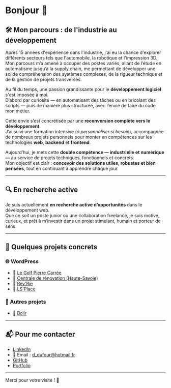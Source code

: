 # Bonjour 👋

## 🛠️ Mon parcours : de l'industrie au développement

Après 15 années d'expérience dans l'industrie, j'ai eu la chance d'explorer différents secteurs tels que l'automobile, la robotique et l'impression 3D.  
Mon parcours m’a amené à occuper des postes variés, allant de l’étude en automatisme jusqu’à la supply chain, me permettant de développer une solide compréhension des systèmes complexes, de la rigueur technique et de la gestion de projets transverses.

Au fil du temps, une passion grandissante pour le **développement logiciel** s'est imposée à moi.  
D’abord par curiosité — en automatisant des tâches ou en bricolant des scripts — puis de manière plus structurée, avec l’envie de faire du code mon métier.

Cette envie s’est concrétisée par une **reconversion complète vers le développement**.  
J’ai suivi une formation intensive (*à personnaliser si besoin*), accompagnée de nombreux projets personnels pour monter en compétences sur les technologies **web**, **backend** et **frontend**.

Aujourd’hui, je mets cette **double compétence — industrielle et numérique —** au service de projets techniques, fonctionnels et concrets.  
Mon objectif est clair : **concevoir des solutions utiles, robustes et bien pensées**, tout en continuant à apprendre chaque jour.

---

## 🔍 En recherche active

Je suis actuellement **en recherche active d’opportunités** dans le développement web.  
Que ce soit un poste junior ou une collaboration freelance, je suis motivé, curieux, et prêt à m’investir dans un projet stimulant, humain et porteur de sens.

---

## 💼 Quelques projets concrets

### 🌐 WordPress

- 🔗 [Le Golf Pierre Carrée](https://golf-flaine-lescarroz.fr/)
- 🔗 [Centrale de rénovation (Haute-Savoie)](https://centralederenovation.fr/)
- 🔗 [Rev'Rie](https://rev-rie.fr/)
- 🔗 [LS'Place](https://lsplace-habitat-inclusif-74.fr/)

### 🧰 Autres projets

- 🔗 [Boilr](https://github.com/David-Duf0ur/Boilr)

---

## 📬 Pour me contacter

- [LinkedIn](www.linkedin.com/in/dufourd)
- 📧 Email : d_dufour@hotmail.fr
- [GitHub](https://github.com/David-Duf0ur)
- [Portfolio](https://david-duf0ur.github.io/David-Duf0ur/)

---

Merci pour votre visite ! 🚀
